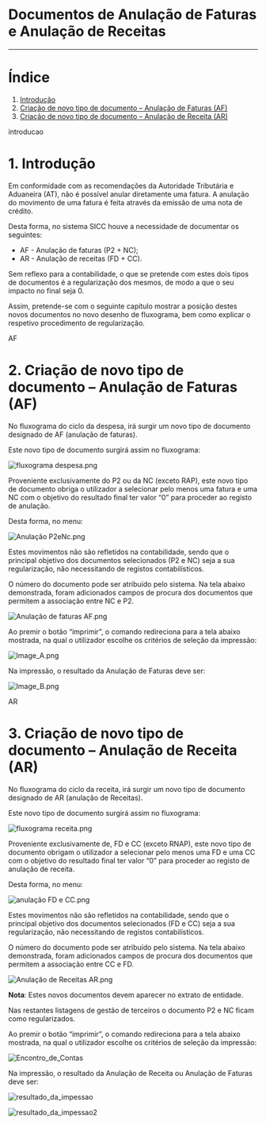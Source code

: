 # Documentos de Anulação de Faturas e Anulação de Receitas

---


# Índice

1. [Introdução](#introducao)
2. [Criação de novo tipo de documento – Anulação de Faturas (AF)](#AF)
3. [Criação de novo tipo de documento – Anulação de Receita (AR)](#AR)


<a name="">introducao</a>

# 1.	Introdução

Em conformidade com as recomendações da Autoridade Tributária e Aduaneira (AT), não é
possível anular diretamente uma fatura. A anulação do movimento de uma fatura é feita
através da emissão de uma nota de crédito.

Desta forma, no sistema SICC houve a necessidade de documentar os seguintes:

- AF - Anulação de faturas (P2 + NC);
- AR - Anulação de receitas (FD + CC).

Sem reflexo para a contabilidade, o que se pretende com estes dois tipos de documentos é a
regularização dos mesmos, de modo a que o seu impacto no final seja 0.

Assim, pretende-se com o seguinte capítulo mostrar a posição destes novos documentos no
novo desenho de fluxograma, bem como explicar o respetivo procedimento de regularização.

<a name="">AF</a>

# 2. Criação de novo tipo de documento – Anulação de Faturas (AF)

No fluxograma do ciclo da despesa, irá surgir um novo tipo de documento designado de AF (anulação de faturas).

Este novo tipo de documento surgirá assim no fluxograma:

![fluxograma despesa.png](https://spmssicc.github.io/pages/content/img/markdown_docs/documentos_af_e_ar/fluxograma_despesa.png)

Proveniente exclusivamente do P2 ou da NC (exceto RAP), este novo tipo de documento obriga o utilizador a selecionar pelo menos uma fatura e uma NC com o objetivo do resultado final ter valor “0” para proceder ao registo de anulação.


Desta forma, no menu:

![Anulação P2eNc.png](https://spmssicc.github.io/pages/content/img/markdown_docs/documentos_af_e_ar/Anula%C3%A7%C3%A3o_P2eNc.png)

Estes movimentos não são refletidos na contabilidade, sendo que o principal objetivo dos
documentos selecionados (P2 e NC) seja a sua regularização, não necessitando de registos
contabilísticos.

O número do documento pode ser atribuído pelo sistema. Na tela abaixo demonstrada,
foram adicionados campos de procura dos documentos que permitem a associação entre NC
e P2.

![Anulação de faturas AF.png](https://spmssicc.github.io/pages/content/img/markdown_docs/documentos_af_e_ar/AF.png)

Ao premir o botão “imprimir”, o comando redireciona para a tela abaixo mostrada, na qual o utilizador escolhe os critérios de seleção da impressão:

![Image_A.png](https://spmssicc.github.io/pages/content/img/markdown_docs/documentos_af_e_ar/Image_A.png)

Na impressão, o resultado da Anulação de Faturas deve ser:

![Image_B.png](https://spmssicc.github.io/pages/content/img/markdown_docs/documentos_af_e_ar/Image_B.png)

<a name="">AR</a>

# 3. Criação de novo tipo de documento – Anulação de Receita (AR)

No fluxograma do ciclo da receita, irá surgir um novo tipo de documento designado de AR (anulação de Receitas).

Este novo tipo de documento surgirá assim no fluxograma:

![fluxograma receita.png](https://spmssicc.github.io/pages/content/img/markdown_docs/documentos_af_e_ar/fluxograma_receita.png)

Proveniente exclusivamente de, FD e CC (exceto RNAP), este novo tipo de documento obrigam o utilizador a selecionar pelo menos uma FD e uma CC com o objetivo do resultado final ter valor “0” para proceder ao registo de anulação de receita.

Desta forma, no menu:

![anulação FD e CC.png](https://spmssicc.github.io/pages/content/img/markdown_docs/documentos_af_e_ar/anula%C3%A7%C3%A3o_FD_e_CC.png)

Estes movimentos não são refletidos na contabilidade, sendo que o principal objetivo dos
documentos selecionados (FD e CC) seja a sua regularização, não necessitando de registos
contabilísticos.

O número do documento pode ser atribuído pelo sistema. Na tela abaixo demonstrada, foram adicionados campos de procura dos documentos que permitem a associação entre CC e FD.

![Anulação de Receitas AR.png](https://spmssicc.github.io/pages/content/img/markdown_docs/documentos_af_e_ar/AR.png)

**Nota**: Estes novos documentos devem aparecer no extrato de entidade.

Nas restantes listagens de gestão de terceiros o documento P2 e NC ficam como regularizados.

Ao premir o botão “imprimir”, o comando redireciona para a tela abaixo mostrada, na qual o utilizador escolhe os critérios de seleção da impressão:

![Encontro_de_Contas](https://spmssicc.github.io/pages/content/img/markdown_docs/documentos_af_e_ar/Encontro_de_Contas.png)

Na impressão, o resultado da Anulação de Receita ou Anulação de Faturas deve ser:

![resultado_da_impessao](https://spmssicc.github.io/pages/content/img/markdown_docs/documentos_af_e_ar/resultado_da_impessao.png)

![resultado_da_impessao2](https://spmssicc.github.io/pages/content/img/markdown_docs/documentos_af_e_ar/resultado_da_impessao2.png)
